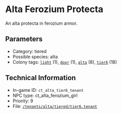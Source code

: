 # Alta Ferozium Protecta

An alta protecta in ferozium armor.

## Parameters

- Category: tiered
- Possible species: alta
- Colony tags: [`light`](https://ceterai.github.io/MyEnternia/Wiki/Tags/Light) (1), [`door`](https://ceterai.github.io/MyEnternia/Wiki/Tags/Door) (1), [`alta`](https://ceterai.github.io/MyEnternia/Wiki/Tags/Alta) (8), [`tier6`](https://ceterai.github.io/MyEnternia/Wiki/Tags/Tier6) (18)

## Technical Information

- In-game ID: `ct_alta_tier6_tenant`
- NPC type: ct_alta_ferozium_girl
- Priority: 9
- File: [`/tenants/alta/tiered/tier6.tenant`](https://github.com/Ceterai/Enternia/blob/main/tenants/alta/tiered/tier6.tenant)
